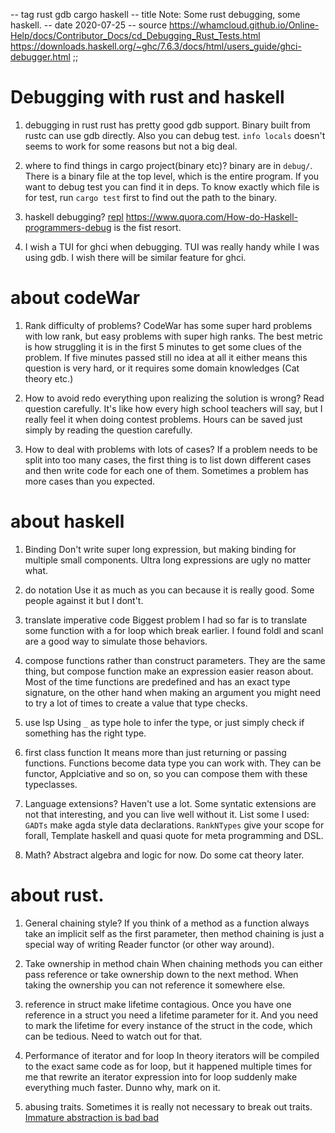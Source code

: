 -- tag rust gdb cargo haskell
-- title Note: Some rust debugging, some haskell.
-- date 2020-07-25
-- source https://whamcloud.github.io/Online-Help/docs/Contributor_Docs/cd_Debugging_Rust_Tests.html
          https://downloads.haskell.org/~ghc/7.6.3/docs/html/users_guide/ghci-debugger.html
;;
# Debugging with rust and haskell
1. debugging in rust
rust has pretty good gdb support. Binary built from rustc can use gdb directly. Also you can debug test. `info locals` doesn't seems to work for some reasons but not a big deal.

2. where to find things in cargo project(binary etc)?
binary are in `debug/`. There is a binary file at the top level, which is the entire program. If you want to debug test you can find it in deps. To know exactly which file is for test, run `cargo test` first to find out the path to the binary.

3. haskell debugging?
[repl](http://www.url.com) https://www.quora.com/How-do-Haskell-programmers-debug is the fist resort.


4. I wish a TUI for ghci when debugging.
TUI was really handy while I was using gdb. I wish there will be similar feature for ghci.

# about codeWar
1. Rank difficulty of problems?
CodeWar has some super hard problems with low rank, but easy problems with super high ranks. The best metric is how struggling it is in the first 5 minutes to get some clues of the problem. If five minutes passed still no idea at all it either means this question is very hard, or it requires some domain knowledges (Cat theory etc.)

2. How to avoid redo everything upon realizing the solution is wrong?
Read question carefully. It's like how every high school teachers will say, but I really feel it when doing contest problems. Hours can be saved just simply by reading the question carefully.

3. How to deal with problems with lots of cases?
If a problem needs to be split into too many cases, the first thing is to list down different cases and then write code for each one of them. Sometimes a problem has more cases than you expected.

# about haskell
1. Binding
Don't write super long expression, but making binding for multiple small components. Ultra long expressions are ugly no matter what.

2. do notation
Use it as much as you can because it is really good. Some people against it but I dont't.

3. translate imperative code
Biggest problem I had so far is to translate some function with a for loop which break earlier. I found foldl and scanl are a good way to simulate those behaviors.

4. compose functions rather than construct parameters.
They are the same thing, but compose function make an expression easier reason about. Most of the time functions are predefined and has an exact type signature, on the other hand when making an argument you might need to try a lot of times to create a value that type checks.

5. use lsp
Using `_` as type hole to infer the type, or just simply check if something has the right type.

6. first class function
It means more than just returning or passing functions. Functions become data type you can work with.  They can be functor, Applciative and so on, so you can compose them with these typeclasses.

7. Language extensions?
Haven't use a lot. Some syntatic extensions are not that interesting, and you can live well without it. List some I used: `GADTs` make agda style data declarations. `RankNTypes` give your scope for forall, Template haskell and quasi quote for meta programming and DSL.

8. Math?
Abstract algebra and logic for now. Do some cat theory later.

# about rust.
1. General chaining style?
If you think of a method as a function always take an implicit self as the first parameter, then method chaining is just a special way of writing Reader functor (or other way around).

2. Take ownership in method chain
When chaining methods you can either pass reference or take ownership down to the next method. When taking the ownership you can not reference it somewhere else.

3. reference in struct make lifetime contagious.
Once you have one reference in a struct you need a lifetime parameter for it. And you need to mark the lifetime for every instance of the struct in the code, which can be tedious. Need to watch out for that.

6. Performance of iterator and for loop
In theory iterators will be compiled to the exact same code as for loop, but it happened multiple times for me that rewrite an iterator expression into for loop suddenly make everything much faster. Dunno why, mark on it.

9. abusing traits.
Sometimes it is really not necessary to break out traits. [Immature abstraction is bad bad](http://sriku.org/blog/2019/08/11/abstraction-is-the-root-of-all-evil/)
